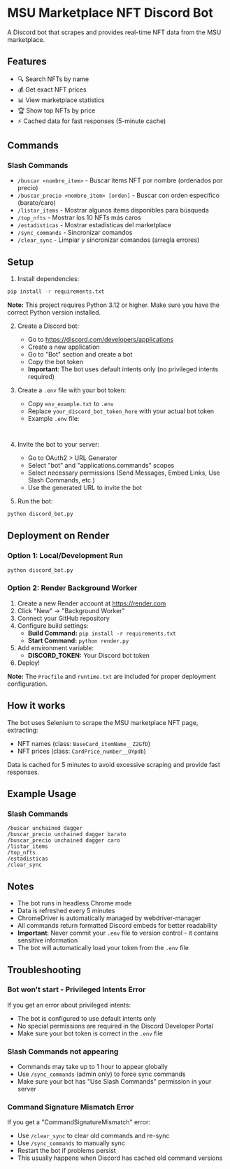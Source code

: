 # MSU Marketplace NFT Discord Bot

A Discord bot that scrapes and provides real-time NFT data from the MSU marketplace.

## Features

- 🔍 Search NFTs by name
- 💰 Get exact NFT prices
- 📊 View marketplace statistics
- 🏆 Show top NFTs by price
- ⚡ Cached data for fast responses (5-minute cache)

## Commands

### Slash Commands
- `/buscar <nombre_item>` - Buscar items NFT por nombre (ordenados por precio)
- `/buscar_precio <nombre_item> [orden]` - Buscar con orden específico (barato/caro)
- `/listar_items` - Mostrar algunos items disponibles para búsqueda
- `/top_nfts` - Mostrar los 10 NFTs más caros
- `/estadisticas` - Mostrar estadísticas del marketplace
- `/sync_commands` - Sincronizar comandos
- `/clear_sync` - Limpiar y sincronizar comandos (arregla errores)

## Setup

1. Install dependencies:
```bash
pip install -r requirements.txt
```

**Note:** This project requires Python 3.12 or higher. Make sure you have the correct Python version installed.

2. Create a Discord bot:
   - Go to https://discord.com/developers/applications
   - Create a new application
   - Go to "Bot" section and create a bot
   - Copy the bot token
   - **Important**: The bot uses default intents only (no privileged intents required)

3. Create a `.env` file with your bot token:
   - Copy `env_example.txt` to `.env`
   - Replace `your_discord_bot_token_here` with your actual bot token
   - Example `.env` file:
   ```
  
   ```

4. Invite the bot to your server:
   - Go to OAuth2 > URL Generator
   - Select "bot" and "applications.commands" scopes
   - Select necessary permissions (Send Messages, Embed Links, Use Slash Commands, etc.)
   - Use the generated URL to invite the bot

5. Run the bot:
```bash
python discord_bot.py
```

## Deployment on Render

### Option 1: Local/Development Run
```bash
python discord_bot.py
```

### Option 2: Render Background Worker
1. Create a new Render account at https://render.com
2. Click "New" → "Background Worker"
3. Connect your GitHub repository
4. Configure build settings:
   - **Build Command:** `pip install -r requirements.txt`
   - **Start Command:** `python render.py`
5. Add environment variable:
   - **DISCORD_TOKEN:** Your Discord bot token
6. Deploy!

**Note:** The `Procfile` and `runtime.txt` are included for proper deployment configuration.

## How it works

The bot uses Selenium to scrape the MSU marketplace NFT page, extracting:
- NFT names (class: `BaseCard_itemName__Z2GfD`)
- NFT prices (class: `CardPrice_number__OYpdb`)

Data is cached for 5 minutes to avoid excessive scraping and provide fast responses.

## Example Usage

### Slash Commands
```
/buscar unchained dagger
/buscar_precio unchained dagger barato
/buscar_precio unchained dagger caro
/listar_items
/top_nfts
/estadisticas
/clear_sync
```

## Notes

- The bot runs in headless Chrome mode
- Data is refreshed every 5 minutes
- ChromeDriver is automatically managed by webdriver-manager
- All commands return formatted Discord embeds for better readability
- **Important**: Never commit your `.env` file to version control - it contains sensitive information
- The bot will automatically load your token from the `.env` file

## Troubleshooting

### Bot won't start - Privileged Intents Error
If you get an error about privileged intents:
- The bot is configured to use default intents only
- No special permissions are required in the Discord Developer Portal
- Make sure your bot token is correct in the `.env` file

### Slash Commands not appearing
- Commands may take up to 1 hour to appear globally
- Use `/sync_commands` (admin only) to force sync commands
- Make sure your bot has "Use Slash Commands" permission in your server

### Command Signature Mismatch Error
If you get a "CommandSignatureMismatch" error:
- Use `/clear_sync` to clear old commands and re-sync
- Use `/sync_commands` to manually sync
- Restart the bot if problems persist
- This usually happens when Discord has cached old command versions

